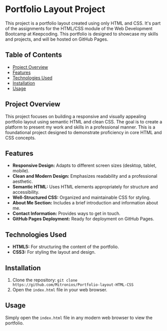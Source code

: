 # Portfolio Layout Project

This project is a portfolio layout created using only HTML and CSS. It's part of the assignments for the HTML/CSS module of the Web Development Bootcamp at Keepcoding. This portfolio is designed to showcase my skills and projects, and will be hosted on GitHub Pages.

## Table of Contents

- [Project Overview](#project-overview)
- [Features](#features)
- [Technologies Used](#technologies-used)
- [Installation](#installation)
- [Usage](#usage)

## Project Overview

This project focuses on building a responsive and visually appealing portfolio layout using semantic HTML and clean CSS. The goal is to create a platform to present my work and skills in a professional manner. This is a foundational project designed to demonstrate proficiency in core HTML and CSS concepts.

## Features

- **Responsive Design:** Adapts to different screen sizes (desktop, tablet, mobile).
- **Clean and Modern Design:** Emphasizes readability and a professional aesthetic.
- **Semantic HTML:** Uses HTML elements appropriately for structure and accessibility.
- **Well-Structured CSS:** Organized and maintainable CSS for styling.
- **About Me Section:** Includes a brief introduction and information about me.
- **Contact Information:** Provides ways to get in touch.
- **GitHub Pages Deployment:** Ready for deployment on GitHub Pages.

## Technologies Used

- **HTML5:** For structuring the content of the portfolio.
- **CSS3:** For styling the layout and design.

## Installation

1.  Clone the repository: `git clone https://github.com/Mitronios/Portfolio-layout-HTML-CSS`
2.  Open the `index.html` file in your web browser.

## Usage

Simply open the `index.html` file in any modern web browser to view the portfolio.
